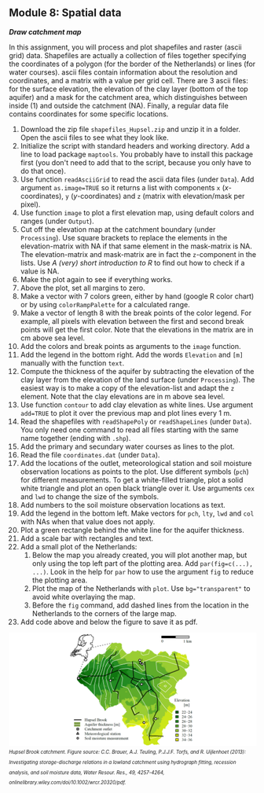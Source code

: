 Module 8: Spatial data
---


***Draw catchment map***

In this assignment, you will process and plot shapefiles and raster (ascii grid) data. Shapefiles are actually a collection of files together specifying the coordinates of a polygon (for the border of the Netherlands) or lines (for water courses). ascii files contain information about the resolution and coordinates, and a matrix with a value per grid cell. There are 3 ascii files: for the surface elevation, the elevation of the clay layer (bottom of the top aquifer) and a mask for the catchment area, which distinguishes between inside (1) and outside the catchment (NA). Finally, a regular data file contains coordinates for some specific locations.

1. Download the zip file `shapefiles_Hupsel.zip` and unzip it in a folder. Open the ascii files to see what they look like.
2. Initialize the script with standard headers and working directory. Add a line to load package `maptools`. You probably have to install this package first (you don't need to add that to the script, because you only have to do that once).
3. Use function `readAsciiGrid` to read the ascii data files (under `Data`). Add argument `as.image=TRUE` so it returns a list with components `x` ($x$-coordinates), `y` ($y$-coordinates) and `z` (matrix with elevation/mask per pixel).
4. Use function `image` to plot a first elevation map, using default colors and ranges (under `Output`).
5. Cut off the elevation map at the catchment boundary (under `Processing`). Use square brackets to replace the elements in the elevation-matrix with NA if that same element in the mask-matrix is NA. The elevation-matrix and mask-matrix are in fact the `z`-component in the lists. Use *A (very) short introduction to R* to find out how to check if a value is NA.
6. Make the plot again to see if everything works.
7. Above the plot, set all margins to zero.
8. Make a vector with 7 colors green, either by hand (google R color chart) or by using `colorRampPalette` for a calculated range.
9. Make a vector of length 8 with the break points of the color legend. For example, all pixels with elevation between the first and second break points will get the first color. Note that the elevations in the matrix are in cm above sea level.
10. Add the colors and break points as arguments to the `image` function.
11. Add the legend in the bottom right. Add the words `Elevation` and `[m]` manually with the function `text`.
12. Compute the thickness of the aquifer by subtracting the elevation of the clay layer from the elevation of the land surface (under `Processing`). The easiest way is to make a copy of the elevation-list and adapt the `z` element. Note that the clay elevations are in m above sea level.
13. Use function `contour` to add clay elevation as white lines. Use argument `add=TRUE` to plot it over the previous map and plot lines every 1 m.
14. Read the shapefiles with `readShapePoly` or `readShapeLines` (under `Data`). You only need one command to read all files starting with the same name together (ending with `.shp`).
15. Add the primary and secundary water courses as lines to the plot.
16. Read the file `coordinates.dat` (under `Data`).
17. Add the locations of the outlet, meteorological station and soil moisture observation locations as points to the plot. Use different symbols (`pch`) for different measurements. To get a white-filled triangle, plot a solid white triangle and plot an open black triangle over it. Use arguments `cex` and `lwd` to change the size of the symbols.
18. Add numbers to the soil moisture observation locations as text.
19. Add the legend in the bottom left. Make vectors for `pch`, `lty`, `lwd` and `col` with NAs when that value does not apply.
20. Plot a green rectangle behind the white line for the aquifer thickness.
21. Add a scale bar with rectangles and text.
22. Add a small plot of the Netherlands:
    1. Below the map you already created, you will plot another map, but only using the top left part of the plotting area. Add `par(fig=c(...), ...)`. Look in the help for `par` how to use the argument `fig` to reduce the plotting area.
    2. Plot the map of the Netherlands with `plot`. Use `bg="transparent"` to avoid white overlaying the map. 
    3. Before the `fig` command, add dashed lines from the location in the Netherlands to the corners of the large map.
23. Add code above and below the figure to save it as pdf.

![fig](fig_module_8.png)
<sub><sup>*Hupsel Brook catchment. Figure source: C.C. Brauer, A.J. Teuling, P.J.J.F. Torfs, and R. Uijlenhoet (2013): Investigating storage-discharge relations in a lowland catchment using hydrograph fitting, recession analysis, and soil moisture data, Water Resour. Res., 49, 4257-4264, onlinelibrary.wiley.com/doi/10.1002/wrcr.20320/pdf.*</sup></sub>
